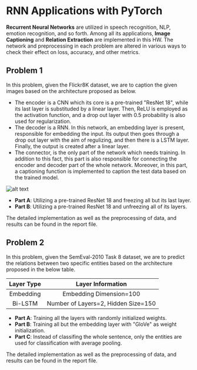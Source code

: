 # RNN Applications with PyTorch
**Recurrent Neural Networks** are utilized in speech recognition, NLP, emotion recognition, and so forth. Among all its applications, **Image Captioning** and **Relation Extraction** are implemented in this HW. The network and preprocessing in each problem are altered in various
ways to check their effect on loss, accuracy, and other metrics. 

## Problem 1
In this problem, given the Flickr8K dataset, we are to caption the given images based on the architecture proposed as below.

* The encoder is a CNN which its core is a pre-trained "ResNet 18", while its last layer is substituded by a linear layer. Then, ReLU is employed as the activation
function, and a drop out layer with 0.5 probability is also used for regularization.
* The decoder is a RNN. In this network, an embedding layer is present, responsible for embedding the input. Its output then goes through a drop out layer with the
aim of regulizing, and then there is a LSTM layer. Finally, the output is created after a linear layer.
* The connector, is the only part of the network which needs training. In addition to this fact, this part is also responsible for connecting the encoder and decoder part
of the whole network. Moreover, in this part, a captioning function is implemented to caption the test data based on the trained model.

![alt text](https://github.com/fnoorzad/Deep_Learning/blob/f03c9b4fa8649aa1401c7afe7a5d39d6ccbbc2e8/HW/3/Problem1_Network_Arch.PNG)

* **Part A**: Utilizing a pre-trained ResNet 18 and freezing all but its last layer. 
* **Part B**: Utilizing a pre-trained ResNet 18 and unfreezing all of its layers. 

The detailed implementation as well as the preprocessing of data, and results can be found in the report file. 


## Problem 2
In this problem, given the SemEval-2010 Task 8 dataset, we are to predict the relations between two specific entities based on the architecture proposed in the below table.

Layer Type | Layer Information
:-------: | :-------:
Embedding | Embedding Dimension=100
Bi-LSTM | Number of Layers=2, Hidden Size=150

* **Part A**: Training all the layers with randomly initialized weights. 
* **Part B**: Training all but the embedding layer with "GloVe" as weight initialization. 
* **Part C**: Instead of classifing the whole sentence, only the entities are used for classification with average pooling. 

The detailed implementation as well as the preprocessing of data, and results can be found in the report file. 



